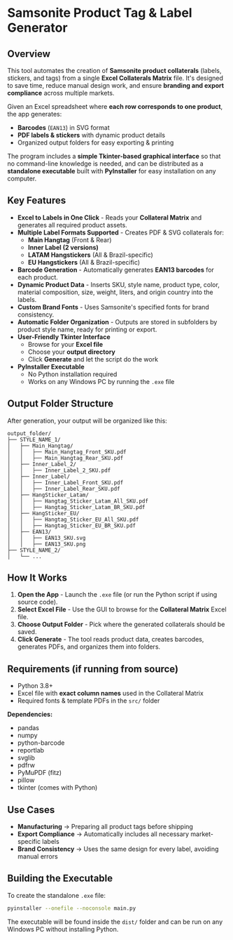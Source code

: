 # Samsonite Product Tag & Label Generator

## Overview

This tool automates the creation of **Samsonite product collaterals** (labels, stickers, and tags) from a single **Excel Collaterals Matrix** file. It's designed to save time, reduce manual design work, and ensure **branding and export compliance** across multiple markets.

Given an Excel spreadsheet where **each row corresponds to one product**, the app generates:

- **Barcodes** (`EAN13`) in SVG format
- **PDF labels & stickers** with dynamic product details
- Organized output folders for easy exporting & printing

The program includes a **simple Tkinter-based graphical interface** so that no command-line knowledge is needed, and can be distributed as a **standalone executable** built with **PyInstaller** for easy installation on any computer.

## Key Features

- **Excel to Labels in One Click** - Reads your **Collateral Matrix** and generates all required product assets.
- **Multiple Label Formats Supported** - Creates PDF & SVG collaterals for:
  - **Main Hangtag** (Front & Rear)
  - **Inner Label (2 versions)**
  - **LATAM Hangstickers** (All & Brazil-specific)
  - **EU Hangstickers** (All & Brazil-specific)
- **Barcode Generation** - Automatically generates **EAN13 barcodes** for each product.
- **Dynamic Product Data** - Inserts SKU, style name, product type, color, material composition, size, weight, liters, and origin country into the labels.
- **Custom Brand Fonts** - Uses Samsonite's specified fonts for brand consistency.
- **Automatic Folder Organization** - Outputs are stored in subfolders by product style name, ready for printing or export.
- **User-Friendly Tkinter Interface**
  - Browse for your **Excel file**
  - Choose your **output directory**
  - Click **Generate** and let the script do the work
- **PyInstaller Executable**
  - No Python installation required
  - Works on any Windows PC by running the `.exe` file

## Output Folder Structure

After generation, your output will be organized like this:

```
output_folder/
├── STYLE_NAME_1/
│   ├── Main_Hangtag/
│   │   ├── Main_Hangtag_Front_SKU.pdf
│   │   ├── Main_Hangtag_Rear_SKU.pdf
│   ├── Inner_Label_2/
│   │   ├── Inner_Label_2_SKU.pdf
│   ├── Inner_Label/
│   │   ├── Inner_Label_Front_SKU.pdf
│   │   ├── Inner_Label_Rear_SKU.pdf
│   ├── HangSticker_Latam/
│   │   ├── Hangtag_Sticker_Latam_All_SKU.pdf
│   │   ├── Hangtag_Sticker_Latam_BR_SKU.pdf
│   ├── HangSticker_EU/
│   │   ├── Hangtag_Sticker_EU_All_SKU.pdf
│   │   ├── Hangtag_Sticker_EU_BR_SKU.pdf
│   ├── EAN13/
│   │   ├── EAN13_SKU.svg
│   │   ├── EAN13_SKU.png
├── STYLE_NAME_2/
│   └── ...
```

## How It Works

1. **Open the App** - Launch the `.exe` file (or run the Python script if using source code).
2. **Select Excel File** - Use the GUI to browse for the **Collateral Matrix** Excel file.
3. **Choose Output Folder** - Pick where the generated collaterals should be saved.
4. **Click Generate** - The tool reads product data, creates barcodes, generates PDFs, and organizes them into folders.

## Requirements (if running from source)

- Python 3.8+
- Excel file with **exact column names** used in the Collateral Matrix
- Required fonts & template PDFs in the `src/` folder

**Dependencies:**
- pandas
- numpy
- python-barcode
- reportlab
- svglib
- pdfrw
- PyMuPDF (fitz)
- pillow
- tkinter (comes with Python)

## Use Cases

- **Manufacturing** → Preparing all product tags before shipping
- **Export Compliance** → Automatically includes all necessary market-specific labels
- **Brand Consistency** → Uses the same design for every label, avoiding manual errors

## Building the Executable

To create the standalone `.exe` file:

```bash
pyinstaller --onefile --noconsole main.py
```

The executable will be found inside the `dist/` folder and can be run on any Windows PC without installing Python.
